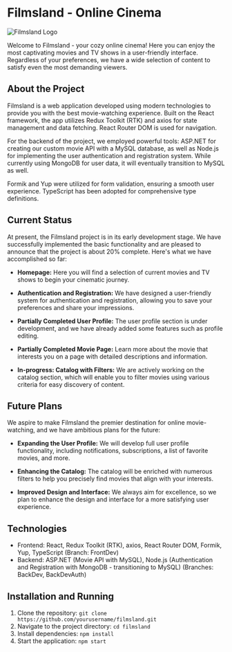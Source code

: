 # Filmsland - Online Cinema

![Filmsland Logo](link_to_logo_image)

Welcome to Filmsland - your cozy online cinema! Here you can enjoy the most captivating movies and TV shows in a user-friendly interface. Regardless of your preferences, we have a wide selection of content to satisfy even the most demanding viewers.

## About the Project

Filmsland is a web application developed using modern technologies to provide you with the best movie-watching experience. Built on the React framework, the app utilizes Redux Toolkit (RTK) and axios for state management and data fetching. React Router DOM is used for navigation.

For the backend of the project, we employed powerful tools: ASP.NET for creating our custom movie API with a MySQL database, as well as Node.js for implementing the user authentication and registration system. While currently using MongoDB for user data, it will eventually transition to MySQL as well.

Formik and Yup were utilized for form validation, ensuring a smooth user experience. TypeScript has been adopted for comprehensive type definitions.

## Current Status

At present, the Filmsland project is in its early development stage. We have successfully implemented the basic functionality and are pleased to announce that the project is about 20% complete. Here's what we have accomplished so far:

- **Homepage:** Here you will find a selection of current movies and TV shows to begin your cinematic journey.

- **Authentication and Registration:** We have designed a user-friendly system for authentication and registration, allowing you to save your preferences and share your impressions.

- **Partially Completed User Profile:** The user profile section is under development, and we have already added some features such as profile editing.

- **Partially Completed Movie Page:** Learn more about the movie that interests you on a page with detailed descriptions and information.

- **In-progress: Catalog with Filters:** We are actively working on the catalog section, which will enable you to filter movies using various criteria for easy discovery of content.

## Future Plans

We aspire to make Filmsland the premier destination for online movie-watching, and we have ambitious plans for the future:

- **Expanding the User Profile:** We will develop full user profile functionality, including notifications, subscriptions, a list of favorite movies, and more.

- **Enhancing the Catalog:** The catalog will be enriched with numerous filters to help you precisely find movies that align with your interests.

- **Improved Design and Interface:** We always aim for excellence, so we plan to enhance the design and interface for a more satisfying user experience.

## Technologies

- Frontend: React, Redux Toolkit (RTK), axios, React Router DOM, Formik, Yup, TypeScript (Branch: FrontDev)
- Backend: ASP.NET (Movie API with MySQL), Node.js (Authentication and Registration with MongoDB - transitioning to MySQL) (Branches: BackDev, BackDevAuth)

## Installation and Running

1. Clone the repository: `git clone https://github.com/yourusername/filmsland.git`
2. Navigate to the project directory: `cd filmsland`
3. Install dependencies: `npm install`
4. Start the application: `npm start`
